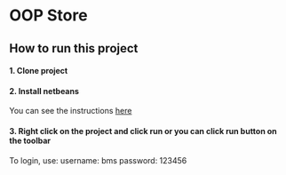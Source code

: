 # OOP Store

## How to run this project

#### 1. Clone project

#### 2. Install netbeans

You can see the instructions [here](https://www3.ntu.edu.sg/home/ehchua/programming/howto/netbeans_howto.html)

#### 3. Right click on the project and click run or you can click run button on the toolbar

To login, use:
username: bms
password: 123456
